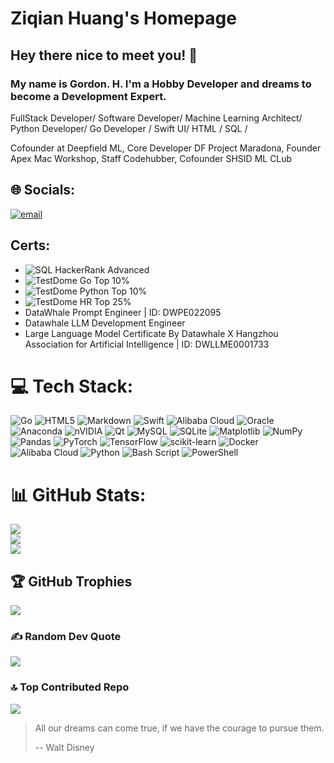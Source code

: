 
# Ziqian Huang's Homepage

## Hey there nice to meet you!  👋
### My name is Gordon. H. I'm a Hobby Developer and dreams to become a Development Expert. 
FullStack Developer/ Software Developer/ Machine Learning Architect/ Python Developer/ Go Developer / Swift UI/ HTML / SQL /

Cofounder at Deepfield ML, Core Developer DF Project Maradona, Founder Apex Mac Workshop, Staff Codehubber, Cofounder SHSID ML CLub

## 🌐 Socials:
[![email](https://img.shields.io/badge/Email-D14836?logo=gmail&logoColor=white)](mailto:mlfusion@outlook.com) 
## Certs:
* ![SQL HackerRank Advanced](https://www.hackerrank.com/certificates/ad02ccc01634)
* ![TestDome Go Top 10%](https://www.testdome.com/certificates/d2b907e0d0f244c28eafcdc3e519ff98)
* ![TestDome Python Top 10%](https://www.testdome.com/certificates/7beaa38ee4fc42f2b5dea79da8223df8)
* ![TestDome HR Top 25%](https://www.testdome.com/certificates/32e5f65e04694f91a1475ae7dcd7ab31)
* DataWhale Prompt Engineer | ID: DWPE022095
* Datawhale LLM Development Engineer
* Large Language Model Certificate By Datawhale X Hangzhou Association for Artificial Intelligence | ID: DWLLME0001733
# 💻 Tech Stack:
![Go](https://img.shields.io/badge/go-%2300ADD8.svg?style=for-the-badge&logo=go&logoColor=white) ![HTML5](https://img.shields.io/badge/html5-%23E34F26.svg?style=for-the-badge&logo=html5&logoColor=white) ![Markdown](https://img.shields.io/badge/markdown-%23000000.svg?style=for-the-badge&logo=markdown&logoColor=white) ![Swift](https://img.shields.io/badge/swift-F54A2A?style=for-the-badge&logo=swift&logoColor=white) ![Alibaba Cloud](https://img.shields.io/badge/AlibabaCloud-%23FF6701.svg?style=for-the-badge&logo=alibabacloud&logoColor=white) ![Oracle](https://img.shields.io/badge/Oracle-F80000?style=for-the-badge&logo=oracle&logoColor=white) ![Anaconda](https://img.shields.io/badge/Anaconda-%2344A833.svg?style=for-the-badge&logo=anaconda&logoColor=white) ![nVIDIA](https://img.shields.io/badge/cuda-000000.svg?style=for-the-badge&logo=nVIDIA&logoColor=green) ![Qt](https://img.shields.io/badge/Qt-%23217346.svg?style=for-the-badge&logo=Qt&logoColor=white) ![MySQL](https://img.shields.io/badge/mysql-4479A1.svg?style=for-the-badge&logo=mysql&logoColor=white) ![SQLite](https://img.shields.io/badge/sqlite-%2307405e.svg?style=for-the-badge&logo=sqlite&logoColor=white) ![Matplotlib](https://img.shields.io/badge/Matplotlib-%23ffffff.svg?style=for-the-badge&logo=Matplotlib&logoColor=black) ![NumPy](https://img.shields.io/badge/numpy-%23013243.svg?style=for-the-badge&logo=numpy&logoColor=white) ![Pandas](https://img.shields.io/badge/pandas-%23150458.svg?style=for-the-badge&logo=pandas&logoColor=white) ![PyTorch](https://img.shields.io/badge/PyTorch-%23EE4C2C.svg?style=for-the-badge&logo=PyTorch&logoColor=white) ![TensorFlow](https://img.shields.io/badge/TensorFlow-%23FF6F00.svg?style=for-the-badge&logo=TensorFlow&logoColor=white) ![scikit-learn](https://img.shields.io/badge/scikit--learn-%23F7931E.svg?style=for-the-badge&logo=scikit-learn&logoColor=white) ![Docker](https://img.shields.io/badge/docker-%230db7ed.svg?style=for-the-badge&logo=docker&logoColor=white) ![Alibaba Cloud](https://img.shields.io/badge/AlibabaCloud-%23FF6701.svg?style=for-the-badge&logo=alibabacloud&logoColor=white) ![Python](https://img.shields.io/badge/python-3670A0?style=for-the-badge&logo=python&logoColor=ffdd54) ![Bash Script](https://img.shields.io/badge/bash_script-%23121011.svg?style=for-the-badge&logo=gnu-bash&logoColor=white) ![PowerShell](https://img.shields.io/badge/PowerShell-%235391FE.svg?style=for-the-badge&logo=powershell&logoColor=white)
# 📊 GitHub Stats:
![](https://github-readme-stats.vercel.app/api?username=Ziqian-Huang0607&theme=dark&hide_border=false&include_all_commits=true&count_private=true)<br/>
![](https://nirzak-streak-stats.vercel.app/?user=Ziqian-Huang0607&theme=dark&hide_border=false)<br/>
![](https://github-readme-stats.vercel.app/api/top-langs/?username=Ziqian-Huang0607&theme=dark&hide_border=false&include_all_commits=true&count_private=true&layout=compact)

## 🏆 GitHub Trophies
![](https://github-profile-trophy.vercel.app/?username=Ziqian-Huang0607&theme=radical&no-frame=false&no-bg=true&margin-w=4)

### ✍️ Random Dev Quote
![](https://quotes-github-readme.vercel.app/api?type=horizontal&theme=radical)

### 🔝 Top Contributed Repo
![](https://github-contributor-stats.vercel.app/api?username=Ziqian-Huang0607&limit=5&theme=dark&combine_all_yearly_contributions=true)

> All our dreams can come true, if we have the courage to pursue them.
> 
> -- Walt Disney
